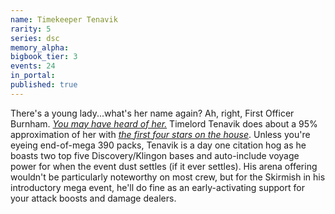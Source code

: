 ```yaml
---
name: Timekeeper Tenavik
rarity: 5
series: dsc
memory_alpha:
bigbook_tier: 3
events: 24
in_portal:
published: true
---
```


There's a young lady...what's her name again? Ah, right, First Officer Burnham. [_You may have heard of her._](https://www.youtube.com/watch?v=Hzx8KHjQD6c) Timelord Tenavik does about a 95% approximation of her with [_the first four stars on the house_](https://www.youtube.com/watch?v=cd4-UnU8lWY). Unless you're eyeing end-of-mega 390 packs, Tenavik is a day one citation hog as he boasts two top five Discovery/Klingon bases and auto-include voyage power for when the event dust settles (if it ever settles). His arena offering wouldn't be particularly noteworthy on most crew, but for the Skirmish in his introductory mega event, he'll do fine as an early-activating support for your attack boosts and damage dealers.
